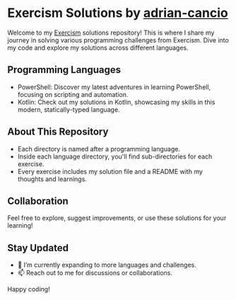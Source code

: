 # Exercism Solutions by [adrian-cancio](https://github.com/adrian-cancio)

Welcome to my [Exercism](https://exercism.org/) solutions repository! This is where I share my journey in solving various programming challenges from Exercism. Dive into my code and explore my solutions across different languages.

## Programming Languages

- PowerShell: Discover my latest adventures in learning PowerShell, focusing on scripting and automation.
- Kotlin: Check out my solutions in Kotlin, showcasing my skills in this modern, statically-typed language.

## About This Repository

- Each directory is named after a programming language.
- Inside each language directory, you'll find sub-directories for each exercise.
- Every exercise includes my solution file and a README with my thoughts and learnings.

## Collaboration

Feel free to explore, suggest improvements, or use these solutions for your learning!

## Stay Updated

- 🌱 I’m currently expanding to more languages and challenges.
- 📫 Reach out to me for discussions or collaborations.

Happy coding!
